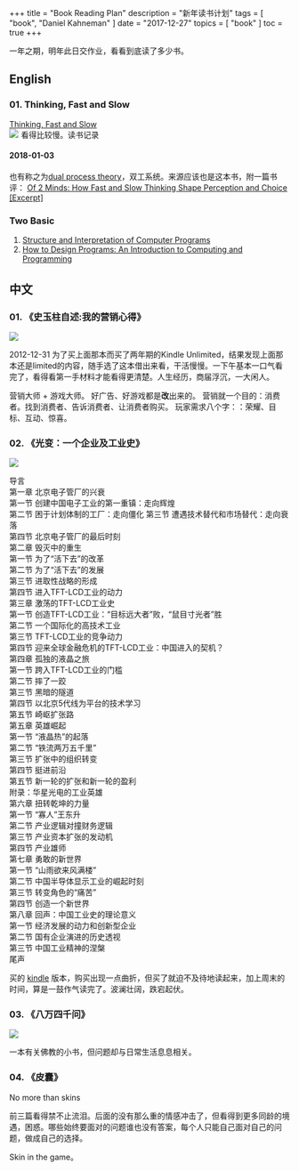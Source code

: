 +++
title = "Book Reading Plan"
description = "新年读书计划"
tags = [
    "book",
    "Daniel Kahneman"
]
date = "2017-12-27"
topics = [
    "book"
]
toc = true
+++

一年之期，明年此日交作业，看看到底读了多少书。

<!--more-->

## English

### 01. Thinking, Fast and Slow 
[Thinking, Fast and Slow](https://www.amazon.com/Thinking-Fast-Slow-Daniel-Kahneman/dp/0374533555/ref=as_li_ss_tl?ie=UTF8&qid=1514382732&sr=8-1&keywords=think+fast+and+slow+by+daniel+kahneman&linkCode=ll1&tag=gebitang-20&linkId=e82c81abbe35b32a9a9b15032ed29cc9)</br>
<a href="https://www.amazon.com/Thinking-Fast-Slow-Daniel-Kahneman/dp/0374533555/ref=as_li_ss_il?ie=UTF8&qid=1514382732&sr=8-1&keywords=think+fast+and+slow+by+daniel+kahneman&linkCode=li3&tag=gebitang-20&linkId=0da24cca4bbbaeef1fb1cb514189ebd3" target="_blank"><img border="0" src="//ws-na.amazon-adsystem.com/widgets/q?_encoding=UTF8&ASIN=0374533555&Format=_SL250_&ID=AsinImage&MarketPlace=US&ServiceVersion=20070822&WS=1&tag=gebitang-20" ></a><img src="https://ir-na.amazon-adsystem.com/e/ir?t=gebitang-20&l=li3&o=1&a=0374533555" width="1" height="1" border="0" alt="" style="border:none !important; margin:0px !important;" />
看得比较慢。读书记录


#### 2018-01-03 
也有称之为[dual process theory](https://conceptually.org/concepts/dual-processing-theory)，双工系统。来源应该也是这本书，附一篇书评：
[Of 2 Minds: How Fast and Slow Thinking Shape Perception and Choice \[Excerpt\]](https://www.scientificamerican.com/article/kahneman-excerpt-thinking-fast-and-slow/)

### Two Basic
1. [Structure and Interpretation of Computer Programs](https://mitpress.mit.edu/sicp/full-text/book/book.html)
2. [How to Design Programs: An Introduction to Computing and Programming](http://www.htdp.org/2003-09-26/Book/curriculum.html)

## 中文

### 01. 《史玉柱自述:我的营销心得》

<a href="https://www.amazon.cn/dp/B00KXNH264/" target="_blank"><img src="https://images-cn.ssl-images-amazon.com/images/I/51kU9szNf-L.jpg"> </a>

2012-12-31
为了买上面那本而买了两年期的Kindle Unlimited，结果发现上面那本还是limited的内容，随手选了这本借出来看，干活慢慢。一下午基本一口气看完了，看得看第一手材料才能看得更清楚。人生经历，商届浮沉，一大闲人。

营销大师 + 游戏大师。 好广告、好游戏都是**改**出来的。
营销就一个目的：消费者。找到消费者、告诉消费者、让消费者购买。
玩家需求八个字：：荣耀、目标、互动、惊喜。

### 02. 《光变：一个企业及工业史》


<a href="https://www.amazon.cn/dp/B01DXSM5RQ/" target="_blank"><img src="https://images-cn.ssl-images-amazon.com/images/I/61%2BDR5RH1sL._SX399_BO1,204,203,200_.jpg"> </a>

导言</br>
第一章 北京电子管厂的兴衰</br>
第一节 创建中国电子工业的第一重镇：走向辉煌</br>
第二节 困于计划体制的工厂：走向僵化
第三节 遭遇技术替代和市场替代：走向衰落 </br>
第四节 北京电子管厂的最后时刻 </br>
第二章 毁灭中的重生</br>
第一节 为了“活下去”的改革 </br>
第二节 为了“活下去”的发展 </br>
第三节 进取性战略的形成 </br>
第四节 进入TFT-LCD工业的动力</br>
第三章 激荡的TFT-LCD工业史</br>
第一节 创造TFT-LCD工业：“目标远大者”败，“鼠目寸光者”胜 </br>
第二节 一个国际化的高技术工业</br>
第三节 TFT-LCD工业的竞争动力 </br>
第四节 迎来全球金融危机的TFT-LCD工业：中国进入的契机？ </br>
第四章 孤独的液晶之旅 </br>
第一节 跨入TFT-LCD工业的门槛 </br>
第二节 摔了一跤 </br>
第三节 黑暗的隧道 </br>
第四节 以北京5代线为平台的技术学习</br>
第五节 崎岖扩张路 </br>
第五章 英雄崛起</br>
第一节 “液晶热”的起落 </br>
第二节 “铁流两万五千里” </br>
第三节 扩张中的组织转变 </br>
第四节 挺进前沿 </br>
第五节 新一轮的扩张和新一轮的盈利</br>
附录：华星光电的工业英雄 </br>
第六章 扭转乾坤的力量 </br>
第一节 “寡人”王东升 </br>
第二节 产业逻辑对撞财务逻辑 </br>
第三节 产业资本扩张的发动机</br>
第四节 产业雄师 </br>
第七章 勇敢的新世界</br>
第一节 “山雨欲来风满楼” </br>
第二节 中国半导体显示工业的崛起时刻 </br>
第三节 转变角色的“痛苦” </br>
第四节 创造一个新世界</br>
第八章 回声：中国工业史的理论意义</br>
第一节 经济发展的动力和创新型企业</br>
第二节 国有企业演进的历史透视</br>
第三节 中国工业精神的涅槃 </br>
尾声</br> 

买的 [kindle](https://www.amazon.cn/dp/B01DXSM5RQ/) 版本，购买出现一点曲折，但买了就迫不及待地读起来，加上周末的时间，算是一鼓作气读完了。波澜壮阔，跌宕起伏。

### 03. 《八万四千问》


<a href="https://www.amazon.cn/dp/B01HERFL4G" target="_blank"><img src="https://images-cn.ssl-images-amazon.com/images/I/51THJ4cjD4L._SX384_BO1,204,203,200_.jpg"> </a>

一本有关佛教的小书，但问题却与日常生活息息相关。

### 04. 《皮囊》
No more than skins

前三篇看得禁不止流泪。后面的没有那么重的情感冲击了，但看得到更多同龄的境遇，困惑。哪些始终要面对的问题谁也没有答案，每个人只能自己面对自己的问题，做成自己的选择。

Skin in the game。





